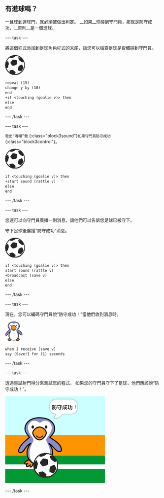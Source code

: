 ## 有進球嗎？

一旦球到達球門，就必須被做出判定。 __如果__球碰到守門員，那就是防守成功，__否則__是一個進球。

--- task ---

將這個程式添加到足球角色程式的末尾，讓您可以檢查足球是否觸碰到守門員。

![足球角色](images/football-sprite.png)

```blocks3
repeat (15)
change y by (10)
end
+if <touching (goalie v)> then
else
end
```

--- /task ---

--- task ---

`發出“嘎嘎”聲` {:class="block3sound"}`如果守門員防守成功` {:class="block3control"}。

![足球角色](images/football-sprite.png)

```blocks3
if <touching (goalie v)> then
+start sound (rattle v)
else
end
```

--- /task ---

--- task ---

您還可以向守門員廣播一則消息，讓他們可以告訴您足球已被守下。

守下足球後廣播“防守成功”消息。

![足球角色](images/football-sprite.png)

```blocks3
if <touching (goalie v)> then
start sound (rattle v)
+broadcast (save v)
else
end
```

--- /task ---

--- task ---

現在，您可以編碼守門員說“防守成功！”當他們收到消息時。

![守門員角色](images/goalie-sprite.png)

```blocks3
when I receive [save v]
say [Save!] for (1) seconds
```

--- /task ---

--- task ---

透過嘗試射門得分來測試您的程式。 如果您的守門員守下了足球，他們應該說“防守成功！”。

![截圖](images/goalie-save-test.png)

--- /task ---
